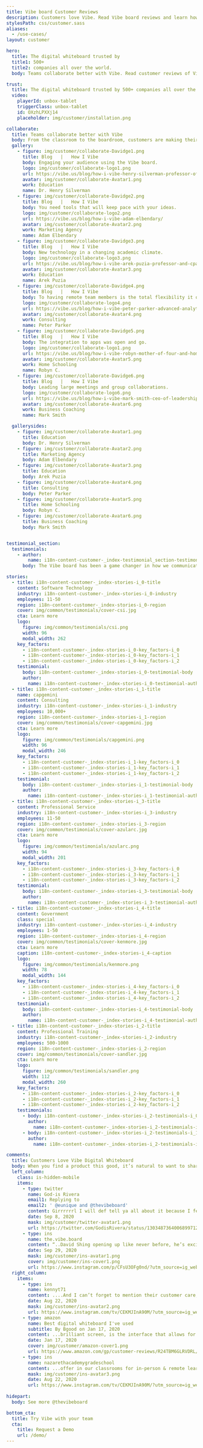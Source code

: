 ```yaml
---
title: Vibe board Customer Reviews
description: Customers love Vibe. Read Vibe board reviews and learn how teams are boosting their remote collaboration, presentations, and training through shared whiteboarding sessions.
stylesPath: css/customer.sass
aliases:
  - /use-cases/
layout: customer

hero:
  title: The digital whiteboard trusted by 
  title1: 500+ 
  title2: companies all over the world.
  body: Teams collaborate better with Vibe. Read customer reviews of Vibe digital whiteboard and see how customers unleashed creativity and maximized their organizations’ productivity and effectiveness.

trust:
  title: The digital whiteboard trusted by 500+ companies all over the world.
  video:
    playerId: unbox-tablet
    triggerClass: unbox-tablet
    id: OXzhLPXXj14
    placeholder: img/customer/installation.png

collaborate:
  title: Teams collaborate better with Vibe
  body: From the classroom to the boardroom, customers are making their mark with Vibe. See how people just like you are using Vibe digital whiteboard to connect, present, engage, and share. 
  gallery:
    - figure: img/customer/collaborate-Davidge1.png
      title: Blog   |   How I Vibe
      body: Engaging your audience using the Vibe board.
      logo: img/customer/collaborate-logo1.png
      url: https://vibe.us/blog/how-i-vibe-henry-silverman-professor-of-medicine/
      avatar: img/customer/collaborate-Avatar1.png
      work: Education
      name: Dr. Henry Silverman
    - figure: img/customer/collaborate-Davidge2.png
      title: Blog   |   How I Vibe
      body: You need tools that will keep pace with your ideas.
      logo: img/customer/collaborate-logo2.png
      url: https://vibe.us/blog/how-i-vibe-adam-elbendary/
      avatar: img/customer/collaborate-Avatar2.png
      work: Marketing Agency
      name: Adam Elbendary 
    - figure: img/customer/collaborate-Davidge3.png
      title: Blog   |   How I Vibe
      body: New technology in a changing academic climate.
      logo: img/customer/collaborate-logo3.png
      url: https://vibe.us/blog/how-i-vibe-arek-puzia-professor-and-cpa/
      avatar: img/customer/collaborate-Avatar3.png
      work: Education
      name: Arek Puzia
    - figure: img/customer/collaborate-Davidge4.png
      title: Blog   |   How I Vibe
      body: To having remote team members is the total flexibility it offers our entire team.
      logo: img/customer/collaborate-logo4.png
      url: https://vibe.us/blog/how-i-vibe-peter-parker-advanced-analytics-practice-director/
      avatar: img/customer/collaborate-Avatar4.png
      work: Consulting
      name: Peter Parker
    - figure: img/customer/collaborate-Davidge5.png
      title: Blog   |   How I Vibe
      body: The integration to apps was open and go.
      logo: img/customer/collaborate-logo1.png
      url: https://vibe.us/blog/how-i-vibe-robyn-mother-of-four-and-homeschool-expert/
      avatar: img/customer/collaborate-Avatar5.png
      work: Home Schooling
      name: Robyn C.
    - figure: img/customer/collaborate-Davidge6.png
      title: Blog   |   How I Vibe
      body: Leading large meetings and group collaborations.
      logo: img/customer/collaborate-logo6.png
      url: https://vibe.us/blog/how-i-vibe-mark-smith-ceo-of-leadership-resource-institute/
      avatar: img/customer/collaborate-Avatar6.png
      work: Business Coaching
      name: Mark Smith

  gallerysides:
    - figure: img/customer/collaborate-Avatar1.png
      title: Education
      body: Dr. Henry Silverman
    - figure: img/customer/collaborate-Avatar2.png
      title: Marketing Agency
      body: Adam Elbendary
    - figure: img/customer/collaborate-Avatar3.png
      title: Education
      body: Arek Puzia
    - figure: img/customer/collaborate-Avatar4.png
      title: Consulting
      body: Peter Parker
    - figure: img/customer/collaborate-Avatar5.png
      title: Home Schooling
      body: Robyn C.
    - figure: img/customer/collaborate-Avatar6.png
      title: Business Coaching
      body: Mark Smith


testimonial_section:
  testimonials:
    - author:
        name: i18n-content-customer-_index-testimonial_section-testimonials-i_0-author-name
      body: The Vibe board has been a game changer in how we communicate with clients, both in-person and virtually.

stories:
  - title: i18n-content-customer-_index-stories-i_0-title
    content: Software Technology
    industry: i18n-content-customer-_index-stories-i_0-industry
    employees: 11-50
    region: i18n-content-customer-_index-stories-i_0-region
    cover: img/common/testimonials/cover-csi.jpg
    cta: Learn more
    logo:
      figure: img/common/testimonials/csi.png
      width: 96
      modal_width: 262
    key_factors:
      - i18n-content-customer-_index-stories-i_0-key_factors-i_0
      - i18n-content-customer-_index-stories-i_0-key_factors-i_1
      - i18n-content-customer-_index-stories-i_0-key_factors-i_2
    testimonial:
      body: i18n-content-customer-_index-stories-i_0-testimonial-body
      author:
        name: i18n-content-customer-_index-stories-i_0-testimonial-author-name
  - title: i18n-content-customer-_index-stories-i_1-title
    name: capgemini
    content: Consulting
    industry: i18n-content-customer-_index-stories-i_1-industry
    employees: 10,000+
    region: i18n-content-customer-_index-stories-i_1-region
    cover: img/common/testimonials/cover-capgemini.jpg
    cta: Learn more
    logo:
      figure: img/common/testimonials/capgemini.png
      width: 96
      modal_width: 246
    key_factors:
      - i18n-content-customer-_index-stories-i_1-key_factors-i_0
      - i18n-content-customer-_index-stories-i_1-key_factors-i_1
      - i18n-content-customer-_index-stories-i_1-key_factors-i_2
    testimonial:
      body: i18n-content-customer-_index-stories-i_1-testimonial-body
      author:
        name: i18n-content-customer-_index-stories-i_1-testimonial-author-name
  - title: i18n-content-customer-_index-stories-i_3-title
    content: Professional Service
    industry: i18n-content-customer-_index-stories-i_3-industry
    employees: 11-50
    region: i18n-content-customer-_index-stories-i_3-region
    cover: img/common/testimonials/cover-azularc.jpg
    cta: Learn more
    logo:
      figure: img/common/testimonials/azularc.png
      width: 94
      modal_width: 201
    key_factors:
      - i18n-content-customer-_index-stories-i_3-key_factors-i_0
      - i18n-content-customer-_index-stories-i_3-key_factors-i_1
      - i18n-content-customer-_index-stories-i_3-key_factors-i_2
    testimonial:
      body: i18n-content-customer-_index-stories-i_3-testimonial-body
      author:
        name: i18n-content-customer-_index-stories-i_3-testimonial-author-name
  - title: i18n-content-customer-_index-stories-i_4-title
    content: Government
    class: special
    industry: i18n-content-customer-_index-stories-i_4-industry
    employees: 1-50
    region: i18n-content-customer-_index-stories-i_4-region
    cover: img/common/testimonials/cover-kenmore.jpg
    cta: Learn more
    caption: i18n-content-customer-_index-stories-i_4-caption
    logo:
      figure: img/common/testimonials/kenmore.png
      width: 78
      modal_width: 144
    key_factors:
      - i18n-content-customer-_index-stories-i_4-key_factors-i_0
      - i18n-content-customer-_index-stories-i_4-key_factors-i_1
      - i18n-content-customer-_index-stories-i_4-key_factors-i_2
    testimonial:
      body: i18n-content-customer-_index-stories-i_4-testimonial-body
      author:
        name: i18n-content-customer-_index-stories-i_4-testimonial-author-name
  - title: i18n-content-customer-_index-stories-i_2-title
    content: Professional Training
    industry: i18n-content-customer-_index-stories-i_2-industry
    employees: 500-1000
    region: i18n-content-customer-_index-stories-i_2-region
    cover: img/common/testimonials/cover-sandler.jpg
    cta: Learn more
    logo:
      figure: img/common/testimonials/sandler.png
      width: 112
      modal_width: 260
    key_factors:
      - i18n-content-customer-_index-stories-i_2-key_factors-i_0
      - i18n-content-customer-_index-stories-i_2-key_factors-i_1
      - i18n-content-customer-_index-stories-i_2-key_factors-i_2
    testimonials:
      - body: i18n-content-customer-_index-stories-i_2-testimonials-i_0-body
        author:
          name: i18n-content-customer-_index-stories-i_2-testimonials-i_0-author-name
      - body: i18n-content-customer-_index-stories-i_2-testimonials-i_1-body
        author:
          name: i18n-content-customer-_index-stories-i_2-testimonials-i_1-author-name

comments: 
  title: Customers Love Vibe Digital Whiteboard
  body: When you find a product this good, it’s natural to want to share! See what social media has to say about Vibe digital whiteboard.
  left_column:
    class: is-hidden-mobile
    items:
      - type: twitter
        name: God-is Rivera
        email1: Replying to 
        email2: ' @eunique and @thevibeboard'
        content: Girrrrrrl I will def tell ya all about it because I feel like that board is gonna save my life this school year. You can write on it and use Zoom, Netflix all kinda apps...
        date: Sep 8, 2020
        mask: img/customer/twitter-avatar1.png
        url: https://twitter.com/GodisRivera/status/1303487364006899712?s=20
      - type: ins
        name: the.vibe.board
        content: “..David Shing opening up like never before, he’s excited to share with you tactical marketing practices that will transform your marketing skills and mindset.” - @kennyt71 from Forbes School-Knowledge Innovation Center.
        date: Sep 29, 2020
        mask: img/customer/ins-avatar1.png
        cover: img/customer/ins-cover1.png
        url: https://www.instagram.com/p/CFsU3OFg0nd/?utm_source=ig_web_copy_link
  right_column:
    items:
      - type: ins
        name: kennyt71
        content: ....And I can’t forget to mention their customer care, you’ll be shocked at how great their support is!
        date: Aug 22, 2020
        mask: img/customer/ins-avatar2.png
        url: https://www.instagram.com/tv/CEKMJInA90M/?utm_source=ig_web_copy_link
      - type: amazon
        name: Best digital whiteboard I've used
        subtitle: By Bgood on Jan 17, 2020
        content: ...brilliant screen, is the interface that allows for easily adding popular tools like Miro or Jira- tools a creative director or product manager needs to work with multiple teams...
        date: Jan 17, 2020
        cover: img/customer/amazon-cover1.png
        url: https://www.amazon.com/gp/customer-reviews/R24TBM6GLRVDRL/ref=cm_cr_dp_d_rvw_ttl?ie=UTF8&ASIN=B081LPL772
      - type: ins
        name: nazarethacademygradeschool
        content: ...offer in our classrooms for in-person & remote learning. We are installing 14 boards this week!
        mask: img/customer/ins-avatar3.png
        date: Aug 22, 2020
        url: https://www.instagram.com/tv/CEKMJInA90M/?utm_source=ig_web_copy_link
  
hidepart: 
  body: See more @thevibeboard

bottom_cta:
  title: Try Vibe with your team
  cta:
    title: Request a Demo
    url: /demo/
---
```

